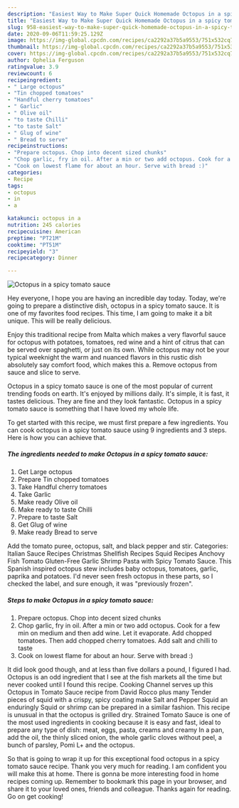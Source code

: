 ```yaml
---
description: "Easiest Way to Make Super Quick Homemade Octopus in a spicy tomato sauce"
title: "Easiest Way to Make Super Quick Homemade Octopus in a spicy tomato sauce"
slug: 958-easiest-way-to-make-super-quick-homemade-octopus-in-a-spicy-tomato-sauce
date: 2020-09-06T11:59:25.129Z
image: https://img-global.cpcdn.com/recipes/ca2292a37b5a9553/751x532cq70/octopus-in-a-spicy-tomato-sauce-recipe-main-photo.jpg
thumbnail: https://img-global.cpcdn.com/recipes/ca2292a37b5a9553/751x532cq70/octopus-in-a-spicy-tomato-sauce-recipe-main-photo.jpg
cover: https://img-global.cpcdn.com/recipes/ca2292a37b5a9553/751x532cq70/octopus-in-a-spicy-tomato-sauce-recipe-main-photo.jpg
author: Ophelia Ferguson
ratingvalue: 3.9
reviewcount: 6
recipeingredient:
- " Large octopus"
- "Tin chopped tomatoes"
- "Handful cherry tomatoes"
- " Garlic"
- " Olive oil"
- "to taste Chilli"
- "to taste Salt"
- " Glug of wine"
- " Bread to serve"
recipeinstructions:
- "Prepare octopus. Chop into decent sized chunks"
- "Chop garlic, fry in oil. After a min or two add octopus. Cook for a few min on medium and then add wine. Let it evaporate. Add chopped tomatoes. Then add chopped cherry tomatoes. Add salt and chilli to taste"
- "Cook on lowest flame for about an hour. Serve with bread :)"
categories:
- Recipe
tags:
- octopus
- in
- a

katakunci: octopus in a 
nutrition: 245 calories
recipecuisine: American
preptime: "PT21M"
cooktime: "PT51M"
recipeyield: "3"
recipecategory: Dinner

---
```



![Octopus in a spicy tomato sauce](https://img-global.cpcdn.com/recipes/ca2292a37b5a9553/751x532cq70/octopus-in-a-spicy-tomato-sauce-recipe-main-photo.jpg)

Hey everyone, I hope you are having an incredible day today. Today, we're going to prepare a distinctive dish, octopus in a spicy tomato sauce. It is one of my favorites food recipes. This time, I am going to make it a bit unique. This will be really delicious.

Enjoy this traditional recipe from Malta which makes a very flavorful sauce for octopus with potatoes, tomatoes, red wine and a hint of citrus that can be served over spaghetti, or just on its own. While octopus may not be your typical weeknight the warm and nuanced flavors in this rustic dish absolutely say comfort food, which makes this a. Remove octopus from sauce and slice to serve.

Octopus in a spicy tomato sauce is one of the most popular of current trending foods on earth. It's enjoyed by millions daily. It's simple, it is fast, it tastes delicious. They are fine and they look fantastic. Octopus in a spicy tomato sauce is something that I have loved my whole life.


To get started with this recipe, we must first prepare a few ingredients. You can cook octopus in a spicy tomato sauce using 9 ingredients and 3 steps. Here is how you can achieve that.

<!--inarticleads1-->

##### The ingredients needed to make Octopus in a spicy tomato sauce:

1. Get  Large octopus
1. Prepare Tin chopped tomatoes
1. Take Handful cherry tomatoes
1. Take  Garlic
1. Make ready  Olive oil
1. Make ready to taste Chilli
1. Prepare to taste Salt
1. Get  Glug of wine
1. Make ready  Bread to serve


Add the tomato puree, octopus, salt, and black pepper and stir. Categories: Italian Sauce Recipes Christmas Shellfish Recipes Squid Recipes Anchovy Fish Tomato Gluten-Free Garlic Shrimp Pasta with Spicy Tomato Sauce. This Spanish inspired octopus stew includes baby octopus, tomatoes, garlic, paprika and potatoes. I&#39;d never seen fresh octopus in these parts, so I checked the label, and sure enough, it was &#34;previously frozen&#34;. 

<!--inarticleads2-->

##### Steps to make Octopus in a spicy tomato sauce:

1. Prepare octopus. Chop into decent sized chunks
1. Chop garlic, fry in oil. After a min or two add octopus. Cook for a few min on medium and then add wine. Let it evaporate. Add chopped tomatoes. Then add chopped cherry tomatoes. Add salt and chilli to taste
1. Cook on lowest flame for about an hour. Serve with bread :)


It did look good though, and at less than five dollars a pound, I figured I had. Octopus is an odd ingredient that I see at the fish markets all the time but never cooked until I found this recipe. Cooking Channel serves up this Octopus in Tomato Sauce recipe from David Rocco plus many Tender pieces of squid with a crispy, spicy coating make Salt and Pepper Squid an enduringly Squid or shrimp can be prepared in a similar fashion. This recipe is unusual in that the octopus is grilled dry. Strained Tomato Sauce is one of the most used ingredients in cooking because it is easy and fast, ideal to prepare any type of dish: meat, eggs, pasta, creams and creamy In a pan, add the oil, the thinly sliced onion, the whole garlic cloves without peel, a bunch of parsley, Pomì L+ and the octopus. 

So that is going to wrap it up for this exceptional food octopus in a spicy tomato sauce recipe. Thank you very much for reading. I am confident you will make this at home. There is gonna be more interesting food in home recipes coming up. Remember to bookmark this page in your browser, and share it to your loved ones, friends and colleague. Thanks again for reading. Go on get cooking!
